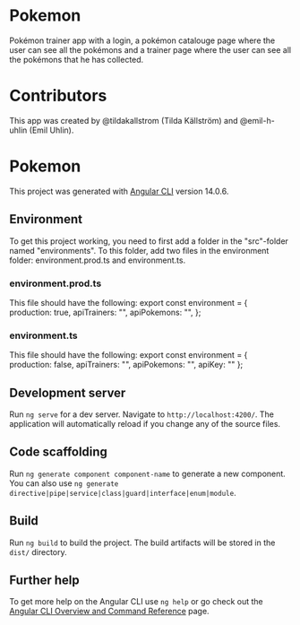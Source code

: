 # Pokemon

Pokémon trainer app with a login, a pokémon catalouge page where the user can see all the pokémons and a trainer page where the user can see all the pokémons that he has collected.

# Contributors

This app was created by @tildakallstrom (Tilda Källström) and @emil-h-uhlin (Emil Uhlin).


# Pokemon

This project was generated with [Angular CLI](https://github.com/angular/angular-cli) version 14.0.6.

## Environment
To get this project working, you need to first add a folder in the "src"-folder named "environments".
To this folder, add two files in the environment folder: environment.prod.ts and environment.ts.

### environment.prod.ts
This file should have the following:
export const environment = {
  production: true,
  apiTrainers: "<link>",
  apiPokemons: "<link>",
};

### environment.ts
This file should have the following:
export const environment = {
  production: false,
  apiTrainers: "<link>",
  apiPokemons: "<link>",
  apiKey: "<key>"
};

## Development server

Run `ng serve` for a dev server. Navigate to `http://localhost:4200/`. The application will automatically reload if you change any of the source files.

## Code scaffolding

Run `ng generate component component-name` to generate a new component. You can also use `ng generate directive|pipe|service|class|guard|interface|enum|module`.

## Build

Run `ng build` to build the project. The build artifacts will be stored in the `dist/` directory.

## Further help

To get more help on the Angular CLI use `ng help` or go check out the [Angular CLI Overview and Command Reference](https://angular.io/cli) page.

